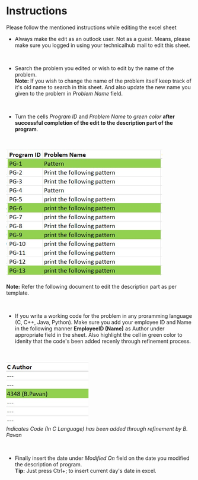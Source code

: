 # Instructions

Please follow the mentioned instructions while editing the excel sheet

- Always make the edit as an outlook user. Not as a guest. Means, please make sure you logged in using your technicalhub mail to edit this sheet.

<br>

- Search the problem you edited or wish to edit by the name of the problem.  
**Note:** If you wish to change the name of the problem itself keep track of it's old name to search in this sheet. And also update the new name you given to the problem in *Problem Name* field.

<br>

- Turn the cells *Program ID* and *Problem Name* to *green color* **after successful completion of the edit to the description part of the program**.
<br>
  
  ![Example](1.jpg)  
<br>
**Note:** Refer the following document to edit the description part as per template.

<br>

- If you write a working code for the problem in any proramming language (C, C++, Java, Python). Make sure you add your employee ID and Name in the following manner
**EmployeeID (Name)** as Author under appropriate field in the sheet. Also highlight the cell in green color to idenity that the code's been added recenly through refinement process.
<br>

  ![Indicates Code (In C Language) has been added through refinement by B. Pavan](2.jpg)  
  *Indicates Code (In C Language) has been added through refinement by B. Pavan*

<br>

- Finally insert the date under *Modified On* field on the date you modified the description of program.  
  **Tip:** Just press Ctrl+; to insert current day's date in excel.